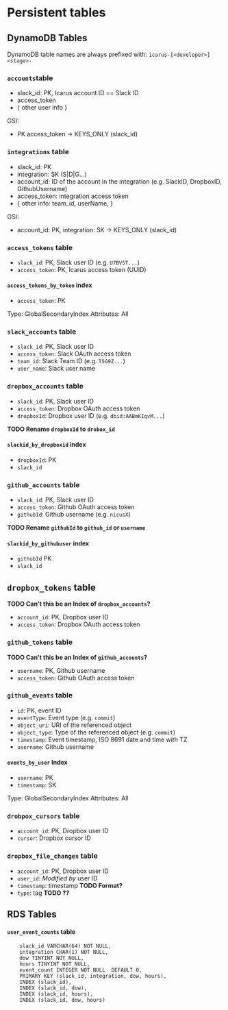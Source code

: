 # Persistent tables



## DynamoDB Tables

DynamoDB table names are always prefixed with: `icarus-[<developer>]<stage>-`


### `accounts`table

- slack_id: PK, Icarus account ID == Slack ID
- access_token
- { other user info }

GSI:
- PK access_token -> KEYS_ONLY (slack_id)

### `integrations` table

- slack_id: PK
- integration: SK (S|D|G...)
- account_id: ID of the account in the integration (e.g. SlackID, DropboxID, GithubUsername)
- access_token: integration access token
- { other info: team_id, userName, }

GSI:
- account_id: PK, integration: SK -> KEYS_ONLY (slack_id)









### `access_tokens` table

- `slack_id`: PK, Slack user ID (e.g. `U7BV5T...`)
- `access_token`: PK, Icarus access token (UUID)

#### `access_tokens_by_token` index

- `access_token`: PK

Type: GlobalSecondaryIndex
Attributes: All

### `slack_accounts` table

- `slack_id`: PK, Slack user ID
- `access_token`: Slack OAuth access token
- `team_id`: Slack Team ID (e.g. `T5G9Z...`)
- `user_name`: Slack user name

### `dropbox_accounts` table

- `slack_id`: PK, Slack user ID
- `access_token`: Dropbox OAuth access token
- `dropboxId`: Dropbox user ID (e.g. `dbid:AABmKIqvM...`)

**TODO Rename `dropboxId` to `drobox_id`**

#### `slackid_by_dropboxid` index

- `dropboxId`: PK
- `slack_id`

### `github_accounts` table

- `slack_id`: PK, Slack user ID
- `access_token`: Github OAuth access token
- `githubId`: Github username (e.g. `nicusX`)

**TODO Rename `githubId` to `github_id` or `username`**

#### `slackid_by_githubuser` index

- `githubId` PK
- `slack_id`

## `dropbox_tokens` table

**TODO Can't this be an Index of `dropbox_accounts`?**

- `account_id`: PK, Dropbox user ID
- `access_token`: Dropbox OAuth access token


### `github_tokens` table

**TODO Can't this be an Index of `github_accounts`?**

- `username`: PK, Github username
- `access_token`: Github OAuth access token


### `github_events` table

- `id`: PK, event ID
- `eventType`: Event type (e.g. `commit`)
- `object_uri`: URI of the referenced object
- `object_type`: Type of the referenced object (e.g. `commit`)
- `timestamp`: Event timestamp, ISO 8691 date and time with TZ
- `username`: Github username

#### `events_by_user` Index

- `username`: PK
- `timestamp`: SK

Type: GlobalSecondaryIndex
Attributes: All

### `drobpox_cursors` table

- `account_id`: PK, Dropbox user ID
- `cursor`: Dropbox cursor ID

### `dropbox_file_changes` table

- `account_id`: PK, Dropbox user ID
- `user_id`: *Modified by* user ID
- `timestamp`: timestamp **TODO Format?**
- `type`: tag **TODO ??**

## RDS Tables

#### `user_event_counts` table

```
    slack_id VARCHAR(64) NOT NULL,
    integration CHAR(1) NOT NULL,
    dow TINYINT NOT NULL,
    hours TINYINT NOT NULL,
    event_count INTEGER NOT NULL  DEFAULT 0,
    PRIMARY KEY (slack_id, integration, dow, hours),
    INDEX (slack_id),
    INDEX (slack_id, dow),
    INDEX (slack_id, hours),
    INDEX (slack_id, dow, hours)
```